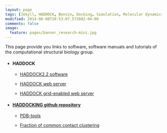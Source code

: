 ```yaml
---
layout: page
tags: [Jekyll, HADDOCK, Bonvin, Docking, Simulation, Molecular Dynamics, Structural Biology, Computational Biology, Modelling, Protein Structure]
modified: 2014-08-08T20:53:07.573882-04:00
comments: false
image:
  feature: pages/banner_research-mini.jpg
---
```


This page provide you links to software, software manuals and tutorials of the computational structural biology group.

* #### HADDOCK

  * [HADDOCK2.2 software](haddock2.2/haddock.html)

  * [HADDOCK web server](http://haddock.science.uu.nl/services/HADDOCK)

  * [HADDOCK grid-enabled web server](http://haddock.science.uu.nl/enmr/services/HADDOCK)



* #### [HADDOCKING github repository](http://github.com/haddocking)

  * [PDB-tools](http://github.com/haddocking/pdb-tools)

  * [Fraction of common contact clustering](http://github.com/haddocking/fcc)


